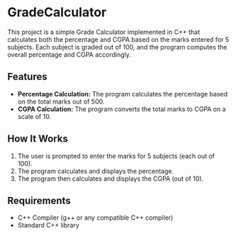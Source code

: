# GradeCalculator

This project is a simple Grade Calculator implemented in C++ that calculates both the percentage and CGPA based on the marks entered for 5 subjects. Each subject is graded out of 100, and the program computes the overall percentage and CGPA accordingly.

## Features
- **Percentage Calculation:** The program calculates the percentage based on the total marks out of 500.
- **CGPA Calculation:** The program converts the total marks to CGPA on a scale of 10.

## How It Works
1. The user is prompted to enter the marks for 5 subjects (each out of 100).
2. The program calculates and displays the percentage.
3. The program then calculates and displays the CGPA (out of 10).

## Requirements
- C++ Compiler (g++ or any compatible C++ compiler)
- Standard C++ library

